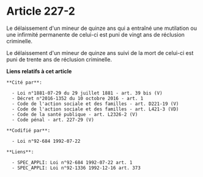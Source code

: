 # Article 227-2

Le délaissement d'un mineur de quinze ans qui a entraîné une mutilation ou une infirmité permanente de celui-ci est puni de
vingt ans de réclusion criminelle.

Le délaissement d'un mineur de quinze ans suivi de la mort de celui-ci est puni de trente ans de réclusion criminelle.

**Liens relatifs à cet article**

	**Cité par**:

	  - Loi n°1881-07-29 du 29 juillet 1881 - art. 39 bis (V)
	  - Décret n°2016-1352 du 10 octobre 2016 - art. 1
	  - Code de l'action sociale et des familles - art. D221-19 (V)
	  - Code de l'action sociale et des familles - art. L421-3 (VD)
	  - Code de la santé publique - art. L2326-2 (V)
	  - Code pénal - art. 227-29 (V)

	**Codifié par**:

	  - Loi n°92-684 1992-07-22

	**Liens**:

	  - SPEC_APPLI: Loi n°92-684 1992-07-22 art. 1
	  - SPEC_APPLI: Loi n°92-1336 1992-12-16 art. 373
